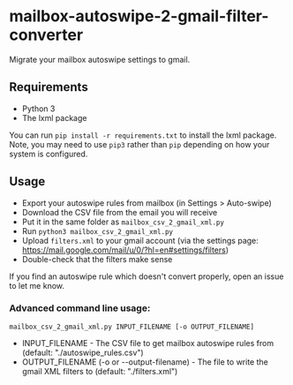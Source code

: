 # mailbox-autoswipe-2-gmail-filter-converter
Migrate your mailbox autoswipe settings to gmail.

## Requirements
  * Python 3
  * The lxml package

You can run `pip install -r requirements.txt` to install the lxml package. Note, you may need to use `pip3` rather than `pip` depending on how your system is configured.

## Usage
  * Export your autoswipe rules from mailbox (in Settings > Auto-swipe)
  * Download the CSV file from the email you will receive
  * Put it in the same folder as `mailbox_csv_2_gmail_xml.py`
  * Run `python3 mailbox_csv_2_gmail_xml.py`
  * Upload `filters.xml` to your gmail account (via the settings page: https://mail.google.com/mail/u/0/?hl=en#settings/filters)
  * Double-check that the filters make sense

If you find an autoswipe rule which doesn't convert properly, open an issue to let me know.

### Advanced command line usage:
`mailbox_csv_2_gmail_xml.py INPUT_FILENAME [-o OUTPUT_FILENAME]`

  * INPUT_FILENAME - The CSV file to get mailbox autoswipe rules from (default: "./autoswipe_rules.csv")
  * OUTPUT_FILENAME (-o or --output-filename) - The file to write the gmail XML filters to (default: "./filters.xml")